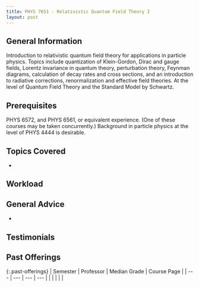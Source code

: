```yaml
---
title: PHYS 7651 - Relativistic Quantum Field Theory I
layout: post
---
```


<link rel="stylesheet" href="/main.css">

## General Information

Introduction to relativistic quantum field theory for applications in particle physics. Topics include quantization of Klein-Gordon, Dirac and gauge fields, Lorentz invariance in quantum theory, perturbation theory, Feynman diagrams, calculation of decay rates and cross sections, and an introduction to radiative corrections, renormalization and effective field theories. At the level of Quantum Field Theory and the Standard Model by Schwartz.

## Prerequisites

 PHYS 6572, and PHYS 6561, or equivalent experience. (One of these courses may be taken concurrently.) Background in particle physics at the level of PHYS 4444 is desirable.
## Topics Covered

  - 

## Workload



## General Advice

  - 

## Testimonials



## Past Offerings

{:.past-offerings}
| Semester | Professor | Median Grade | Course Page |
| --- | --- | --- | --- |
|  |  |  |  |
